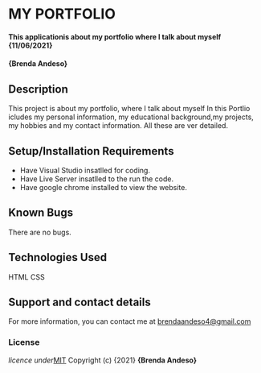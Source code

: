 # MY PORTFOLIO
#### This applicationis about my portfolio where I talk about myself {11/06/2021}
####  **{Brenda Andeso}**
## Description
This project is about my portfolio, where I talk about myself
In this Portlio icludes my personal information, my educational background,my projects, my hobbies and my contact information.
All these are ver detailed.
## Setup/Installation Requirements
* Have Visual Studio insatlled for coding.
* Have Live Server insatlled to the run the code.
* Have google chrome installed to view the website.
## Known Bugs
There are no bugs.
## Technologies Used
HTML
CSS
## Support and contact details
For more information, you can contact me at brendaandeso4@gmail.com
### License
*licence under*[MIT](https://choosealicense.com/licenses/mit/)
Copyright (c) {2021} **{Brenda Andeso}**